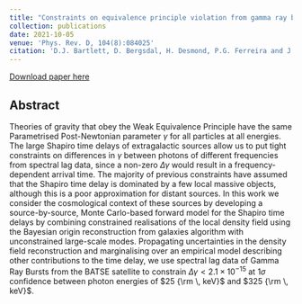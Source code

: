 ```yaml
---
title: "Constraints on equivalence principle violation from gamma ray bursts"
collection: publications
date: 2021-10-05
venue: 'Phys. Rev. D, 104(8):084025'
citation: 'D.J. Bartlett, D. Bergsdal, H. Desmond, P.G. Ferreira and J. Jasche (2021). &quot;Constraints on equivalence principle violation from gamma ray bursts.&quot; <i>Phys. Rev. D, 104(8):084025</i>.'
---
```


[Download paper here](https://journals.aps.org/prd/abstract/10.1103/PhysRevD.104.084025)

## Abstract

Theories of gravity that obey the Weak Equivalence Principle have the same Parametrised Post-Newtonian parameter $\gamma$ for all particles at all energies. The large Shapiro time delays of extragalactic sources allow us to put tight constraints on differences in $\gamma$ between photons of different frequencies from spectral lag data, since a non-zero $\Delta \gamma$ would result in a frequency-dependent arrival time. The majority of previous constraints have assumed that the Shapiro time delay is dominated by a few local massive objects, although this is a poor approximation for distant sources. In this work we consider the cosmological context of these sources by developing a source-by-source, Monte Carlo-based forward model for the Shapiro time delays by combining constrained realisations of the local density field using the Bayesian origin reconstruction from galaxies algorithm with unconstrained large-scale modes. Propagating uncertainties in the density field reconstruction and marginalising over an empirical model describing other contributions to the time delay, we use spectral lag data of Gamma Ray Bursts from the BATSE satellite to constrain $\Delta \gamma < 2.1 \times 10^{-15}$ at $1 \sigma$ confidence between photon energies of $25 {\rm \, keV}$ and $325 {\rm \, keV}$.
